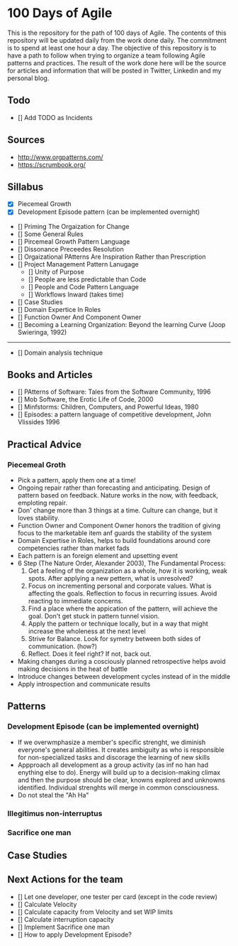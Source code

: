 # 100 Days of Agile

This is the repository for the path of 100 days of Agile. The contents of this repository will be updated daily from the work done daily. The commitment is to spend at least one hour a day. The objective of this repository is to have a path to follow when trying to organize a team following Agile patterns and practices. The result of the work done here will be the source for articles and information that will be posted in Twitter, Linkedin and my personal blog.

## Todo
- [] Add TODO as Incidents

## Sources
- http://www.orgpatterns.com/
- https://scrumbook.org/

## Sillabus

- [x] Piecemeal Growth
- [x] Development Episode pattern (can be implemented overnight)
- [] Priming The Orgaization for Change
- [] Some General Rules
- [] Pircemeal Growth Pattern Language
- [] Dissonance Preceedes Resolution
- [] Orgaizational PAtterns Are Inspiration Rather than Prescription
- [] Project Management Pattern Lanugage
    - [] Unity of Purpose
    - [] People are less predictable than Code
    - [] People and Code Pattern Language
    - [] Workflows Inward (takes time)
- [] Case Studies
- [] Domain Expertice In Roles
- [] Function Owner And Component Owner
- [] Becoming a Learning Organization: Beyond the learning Curve (Joop Swieringa, 1992)
---
- [] Domain analysis technique

## Books and Articles

- [] PAtterns of Software: Tales from the Software Community, 1996
- [] Mob Software, the Erotic Life of Code, 2000
- [] Minfstorms: Children, Computers, and Powerful Ideas, 1980
- [] Episodes: a pattern language of competitive development, John Vlissides 1996


## Practical Advice

### Piecemeal Groth
- Pick a pattern, apply them one at a time!
- Ongoing repair rather than forecasting and anticipating. Design of pattern based on feedback. Nature works in the now, with feedback, emploting repair.
- Don' change more than 3 things at a time. Culture can change, but it loves stability.
- Function Owner and Component Owner honors the tradition of giving focus to the marketable item anf guards the stability of the system
- Domain Expertise in Roles, helps to build foundations around core competencies rather than market fads
- Each pattern is an foreign element and upsetting event
- 6 Step (The Nature Order, Alexander 2003), The Fundamental Process:
    1. Get a feeling of the organization as a whole, how it is working, weak spots. After applying a new pettern, what is unresolved?
    2. Focus on incrementing personal and corporate values. What is affecting the goals. Reflection to focus in recurring issues. Avoid reacting to immediate concerns.
    3. Find a place where the appication of the pattern, will achieve the goal. Don't get stuck in pattern tunnel vision.
    4. Apply the pattern or technique locally, but in a way that might increase the wholeness at the next level
    5. Strive for Balance. Look for symetry between both sides of communication. (how?)
    6. Reflect. Does it feel right? If not, back out.
- Making changes during a cosciously planned retrospective helps avoid making decisions in the heat of battle
- Introduce changes between development cycles instead of in the middle
- Apply introspection and communicate results

## Patterns

### Development Episode (can be implemented overnight)

- If we overwmphasize a member's specific strenght, we diminish everyone's general abilities. It creates ambiguity as who is responsible for non-specialized tasks and discorage the learning of new skills
- Appproach all development as a group activity (as inf no han had enything else to do). Energy will build up to a decision-making climax and then the purpose should be clear, knowns explored and unknowns identified. Individual strenghts will merge in common consciousness.
- Do not steal the "Ah Ha"


### Illegitimus non-interruptus


### Sacrifice one man

## Case Studies

## Next Actions for the team
- [] Let one developer, one tester per card (except in the code review)
- [] Calculate Velocity
- [] Calculate capacity from Velocity and set WIP limits
- [] Calculate interruption capacity
- [] Implement Sacrifice one man
- [] How to apply Development Episode?
